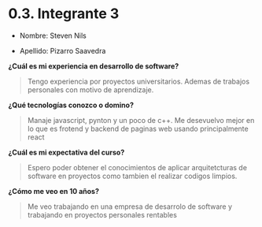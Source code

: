 # 0.3. Integrante 3

- Nombre: Steven Nils

- Apellido: Pizarro Saavedra

**¿Cuál es mi experiencia en desarrollo de software?**
> Tengo experiencia por proyectos universitarios. Ademas de trabajos personales con motivo de aprendizaje.

**¿Qué tecnologías conozco o domino?**
>Manaje javascript, pynton y un poco de c++. Me desevuelvo mejor en lo que es frotend y backend de paginas web usando principalmente react

**¿Cuál es mi expectativa del curso?**
>Espero poder obtener el conocimientos de aplicar arquitetcturas de software en proyectos como tambien el realizar codigos limpios.

**¿Cómo me veo en 10 años?**
>Me veo trabajando en una empresa de desarrolo de software y trabajando en proyectos personales rentables
